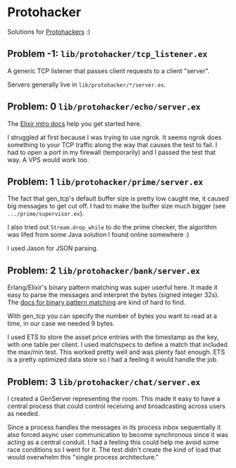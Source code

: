 # Protohacker

Solutions for [Protohackers](https://protohackers.com) :)

## Problem -1: `lib/protohacker/tcp_listener.ex`

A generic TCP listener that passes client requests to a client "server".

Servers generally live in `lib/protohacker/*/server.ex`.

## Problem: 0 `lib/protohacker/echo/server.ex`

The [Elixir intro docs](https://elixir-lang.org/getting-started/mix-otp/task-and-gen-tcp.html) help you get started here.

I struggled at first because I was trying to use ngrok. It seems ngrok does something to your TCP traffic along the way that causes the test to fail. I had to open a port in my firewall (temporarily) and I passed the test that way. A VPS would work too.

## Problem: 1 `lib/protohacker/prime/server.ex`

The fact that gen_tcp's default buffer size is pretty low caught me, it caused big messages to get cut off. I had to make the buffer size much bigger (see `.../prime/supervisor.ex`).

I also tried out `Stream.drop_while` to do the prime checker, the algorithm was lifed from some Java solution I found online somewhere :)

I used Jason for JSON parsing.

## Problem: 2 `lib/protohacker/bank/server.ex`

Erlang/Elixir's binary pattern matching was super userful here. It made it easy to parse the messages and interpret the bytes (signed integer 32s). The [docs for binary pattern matching](https://hexdocs.pm/elixir/Kernel.SpecialForms.html#%3C%3C%3E%3E/1) are kind of hard to find.

With gen_tcp you can specify the number of bytes you want to read at a time, in our case we needed 9 bytes.

I used ETS to store the asset price entries with the timestamp as the key, with one table per client. I used matchspecs to define a match that included the max/min test. This worked pretty well and was plenty fast enough. ETS is a pretty optimized data store so I had a feeling it would handle the job.

## Problem: 3 `lib/protohacker/chat/server.ex`

I created a GenServer representing the room. This made it easy to have a central process that could control receiving and broadcasting across users as needed.

Since a process handles the messages in its process inbox sequentially it also forced async user communication to become synchronous since it was acting as a central conduit. I had a feeling this could help me avoid some race conditions so I went for it. The test didn't create the kind of load that would overwhelm this "single process architecture."
